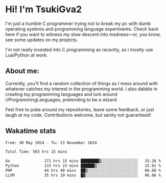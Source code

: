 # Hi! I'm TsukiGva2

I'm just a humble C programmer trying not to break my pc with dumb operating systems and programming language experiments. Check back here if you want to witness my slow descent into madness—or, you know, see some updates on my projects.

I'm not really invested into C programming as recently, as i mostly use Lua/Python at work.

## About me:

Currently, you'll find a random collection of things as I mess around with whatever catches my interest in the programming world. I also dabble in creating toy programming languages and lurk around r/ProgrammingLanguages, pretending to be a wizard.

Feel free to poke around my repositories, leave some feedback, or just laugh at my code. Contributions welcome, but sanity not guaranteed!

## Wakatime stats
<!--START_SECTION:waka-->

```txt
From: 30 May 2024 - To: 23 November 2024

Total Time: 503 hrs 15 mins

Go               171 hrs 15 mins ████████▒░░░░░░░░░░░░░░░░   33.26 %
Python           133 hrs 23 mins ██████▒░░░░░░░░░░░░░░░░░░   25.91 %
PHP              44 hrs 40 mins  ██▒░░░░░░░░░░░░░░░░░░░░░░   08.68 %
LLVM             35 hrs 19 mins  █▓░░░░░░░░░░░░░░░░░░░░░░░   06.86 %
```

<!--END_SECTION:waka-->
